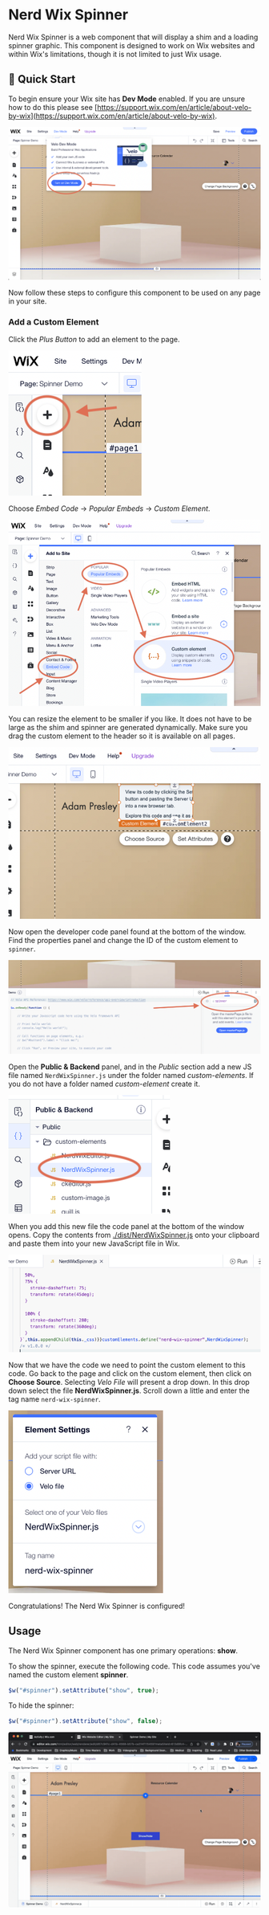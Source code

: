 # Nerd Wix Spinner

Nerd Wix Spinner is a web component that will display a shim and a loading spinner graphic. This component is designed to work on Wix websites and within Wix's limitations, though it is not limited to just Wix usage. 

## 🚀 Quick Start

To begin ensure your Wix site has **Dev Mode** enabled. If you are unsure how to do this please see [https://support.wix.com/en/article/about-velo-by-wix](https://support.wix.com/en/article/about-velo-by-wix). 

![Turn on Velo Screenshot](./screenshots/turn-on-velo.png)

Now follow these steps to configure this component to be used on any page in your site.

### Add a Custom Element

Click the *Plus Button* to add an element to the page.

![Plus Button Screenshot](./screenshots/press-plus-button.png)

Choose *Embed Code* -> *Popular Embeds* -> *Custom Element*.

![Add Custom Element Screenshot](./screenshots/add-custom-element.png)

You can resize the element to be smaller if you like. It does not have to be large as the shim and spinner are generated dynamically. Make sure you drag the custom element to the header so it is available on all pages.

![Screenshot of custom element in header](./screenshots/custom-element-in-header.png)

Now open the developer code panel found at the bottom of the window. Find the properties panel and change the ID of the custom element to `spinner`.

![Rename custom element screenshot](./screenshots/rename-custom-element.png)

Open the **Public & Backend** panel, and in the *Public* section add a new JS file named `NerdWixSpinner.js` under the folder named *custom-elements*. If you do not have a folder named *custom-element* create it.

![Add code file screenshot](./screenshots/add-code-file.png)

When you add this new file the code panel at the bottom of the window opens. Copy the contents from [./dist/NerdWixSpinner.js](./dist/NerdWixSpinner.js) onto your clipboard and paste them into your new JavaScript file in Wix.

![Paste code screenshot](./screenshots/paste-code.png)

Now that we have the code we need to point the custom element to this code. Go back to the page and click on the custom element, then click on **Choose Source**. Selecting *Velo File* will present a drop down. In this drop down select the file **NerdWixSpinner.js**. Scroll down a little and enter the tag name `nerd-wix-spinner`.

![Element settings screenshot](./screenshots/element-settings.png)

Congratulations! The Nerd Wix Spinner is configured!

## Usage

The Nerd Wix Spinner component has one primary operations: **show**.

To show the spinner, execute the following code. This code assumes you've named the custom element **spinner**.

```js
$w("#spinner").setAttribute("show", true);
```

To hide the spinner:

```js
$w("#spinner").setAttribute("show", false);
```

![Demo](./screenshots/demo.gif)
